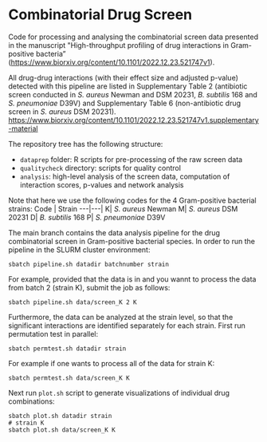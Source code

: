 # Combinatorial Drug Screen

Code for processing and analysing the combinatorial screen data presented in the manuscript "High-throughput profiling of drug interactions in Gram-positive bacteria” (https://www.biorxiv.org/content/10.1101/2022.12.23.521747v1). 

All drug-drug interactions (with their effect size and adjusted p-value) detected with this pipeline are listed in Supplementary Table 2 (antibiotic screen conducted in *S. aureus* Newman and DSM 20231, *B. subtilis* 168 and *S. pneumoniae* D39V) and Supplementary Table 6 (non-antibiotic drug screen in *S. aureus* DSM 20231). https://www.biorxiv.org/content/10.1101/2022.12.23.521747v1.supplementary-material

The repository tree has the following structure: 
+ `dataprep` folder: R scripts for pre-processing of the raw screen data
+ `qualitycheck` directory: scripts for quality control
+ `analysis`: high-level analysis of the screen data, computation of interaction scores, p-values and network analysis

Note that here we use the following codes for the 4 Gram-positive bacterial strains:
Code | Strain
---|---|
K| *S. aureus* Newman
M| *S. aureus* DSM 20231
D| *B. subtilis* 168
P| *S. pneumoniae* D39V

The main branch contains the data analysis pipeline for the drug combinatorial screen in Gram-positive bacterial species. In order to run the pipeline in the SLURM cluster environment:

```sbatch pipeline.sh datadir batchnumber strain```

For example, provided that the data is in  and you wannt to process the data from batch 2 (strain K), submit the job as follows:

```sbatch pipeline.sh data/screen_K 2 K```

Furthermore, the data can be analyzed at the strain level, so that the significant interactions are identified separately for each strain. First run permutation test in parallel:

```sbatch permtest.sh datadir strain```

For example if one wants to process all of the data for strain K:

```sbatch permtest.sh data/screen_K K```

Next run `plot.sh` script to generate visualizations of individual drug combinations:

```
sbatch plot.sh datadir strain
# strain K
sbatch plot.sh data/screen_K K
```
